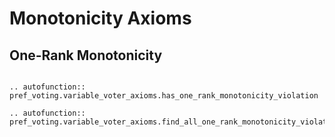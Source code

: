 Monotonicity Axioms
==========


## One-Rank Monotonicity

```{eval-rst}

.. autofunction:: pref_voting.variable_voter_axioms.has_one_rank_monotonicity_violation

.. autofunction:: pref_voting.variable_voter_axioms.find_all_one_rank_monotonicity_violations

```